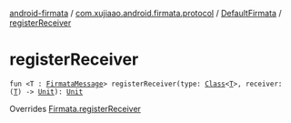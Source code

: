 [android-firmata](../../index.md) / [com.xujiaao.android.firmata.protocol](../index.md) / [DefaultFirmata](index.md) / [registerReceiver](./register-receiver.md)

# registerReceiver

`fun <T : `[`FirmataMessage`](../-firmata-message.md)`> registerReceiver(type: `[`Class`](http://docs.oracle.com/javase/6/docs/api/java/lang/Class.html)`<`[`T`](register-receiver.md#T)`>, receiver: (`[`T`](register-receiver.md#T)`) -> `[`Unit`](https://kotlinlang.org/api/latest/jvm/stdlib/kotlin/-unit/index.html)`): `[`Unit`](https://kotlinlang.org/api/latest/jvm/stdlib/kotlin/-unit/index.html)

Overrides [Firmata.registerReceiver](../-firmata/register-receiver.md)

